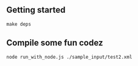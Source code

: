 Getting started
---------------
	make deps

Compile some fun codez
----------------------
	node run_with_node.js ./sample_input/test2.xml
